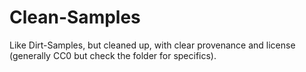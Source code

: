 # Clean-Samples

Like Dirt-Samples, but cleaned up, with clear provenance and license (generally CC0 but check the folder for specifics).
